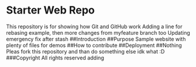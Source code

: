 # Starter Web Repo

This repository is for showing how Git and GitHub work
Adding a line for rebasing example, then more changes from myfeature branch too
Updating emergency fix after stash
##Introduction
##Purpose
Sample website with plenty of files for demos
##How to contribute
##Deployment
##Nothing
Pleas fork this repository and than do something else idk what :D
###Copyright
All rights reserved
adding